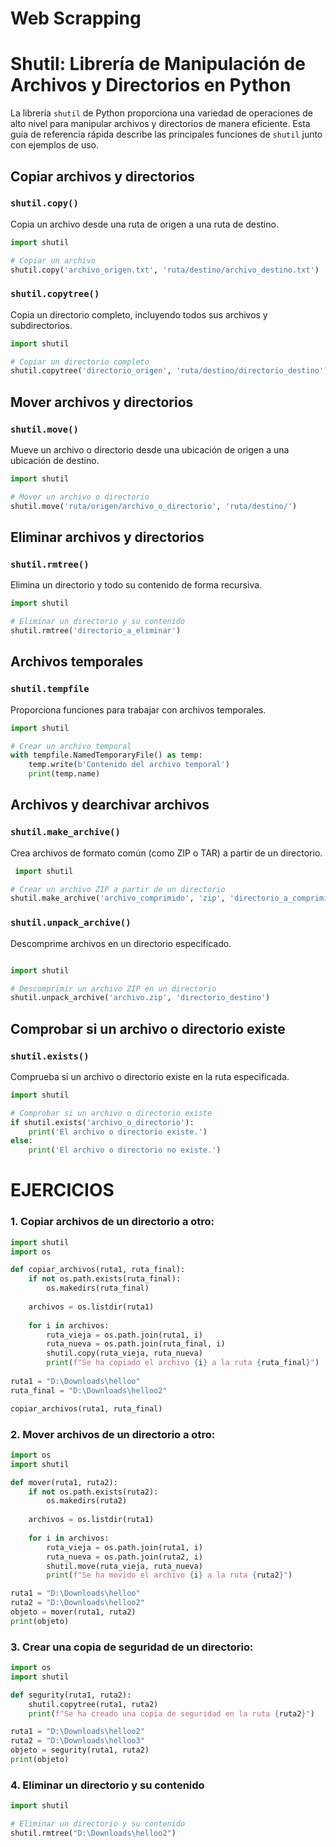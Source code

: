 # Web Scrapping
# Shutil: Librería de Manipulación de Archivos y Directorios en Python

La librería `shutil` de Python proporciona una variedad de operaciones de alto nivel para manipular archivos y directorios de manera eficiente. Esta guía de referencia rápida describe las principales funciones de `shutil` junto con ejemplos de uso.

## Copiar archivos y directorios

### `shutil.copy()`

Copia un archivo desde una ruta de origen a una ruta de destino.

```python
import shutil

# Copiar un archivo
shutil.copy('archivo_origen.txt', 'ruta/destino/archivo_destino.txt')
```

### `shutil.copytree()`
Copia un directorio completo, incluyendo todos sus archivos y subdirectorios.

``` python
import shutil

# Copiar un directorio completo
shutil.copytree('directorio_origen', 'ruta/destino/directorio_destino')


```
## Mover archivos y directorios
### `shutil.move()`
Mueve un archivo o directorio desde una ubicación de origen a una ubicación de destino.

```python
import shutil

# Mover un archivo o directorio
shutil.move('ruta/origen/archivo_o_directorio', 'ruta/destino/')

```
## Eliminar archivos y directorios
### `shutil.rmtree()`
Elimina un directorio y todo su contenido de forma recursiva.

```python
import shutil

# Eliminar un directorio y su contenido
shutil.rmtree('directorio_a_eliminar')

```

## Archivos temporales
### `shutil.tempfile`
Proporciona funciones para trabajar con archivos temporales.

```python
import shutil

# Crear un archivo temporal
with tempfile.NamedTemporaryFile() as temp:
    temp.write(b'Contenido del archivo temporal')
    print(temp.name)

```

## Archivos y dearchivar archivos
### `shutil.make_archive()`
Crea archivos de formato común (como ZIP o TAR) a partir de un directorio.
``` python
 import shutil

# Crear un archivo ZIP a partir de un directorio
shutil.make_archive('archivo_comprimido', 'zip', 'directorio_a_comprimir')

```
### `shutil.unpack_archive()`
Descomprime archivos en un directorio especificado.
```python

import shutil

# Descomprimir un archivo ZIP en un directorio
shutil.unpack_archive('archivo.zip', 'directorio_destino')
```
## Comprobar si un archivo o directorio existe
### `shutil.exists()`
Comprueba si un archivo o directorio existe en la ruta especificada.

```python
import shutil

# Comprobar si un archivo o directorio existe
if shutil.exists('archivo_o_directorio'):
    print('El archivo o directorio existe.')
else:
    print('El archivo o directorio no existe.')

```

# EJERCICIOS
### 1. Copiar archivos de un directorio a otro:
```PYTHON
import shutil
import os

def copiar_archivos(ruta1, ruta_final):
    if not os.path.exists(ruta_final):
        os.makedirs(ruta_final)
    
    archivos = os.listdir(ruta1)
    
    for i in archivos:
        ruta_vieja = os.path.join(ruta1, i)
        ruta_nueva = os.path.join(ruta_final, i)
        shutil.copy(ruta_vieja, ruta_nueva)
        print(f"Se ha copiado el archivo {i} a la ruta {ruta_final}")
        
ruta1 = "D:\Downloads\helloo"
ruta_final = "D:\Downloads\helloo2"

copiar_archivos(ruta1, ruta_final)
```
### 2. Mover archivos de un directorio a otro:

``` python 
import os
import shutil

def mover(ruta1, ruta2):
    if not os.path.exists(ruta2):
        os.makedirs(ruta2)
    
    archivos = os.listdir(ruta1)
    
    for i in archivos:
        ruta_vieja = os.path.join(ruta1, i)
        ruta_nueva = os.path.join(ruta2, i)
        shutil.move(ruta_vieja, ruta_nueva)
        print(f"Se ha movido el archivo {i} a la ruta {ruta2}")

ruta1 = "D:\Downloads\helloo"
ruta2 = "D:\Downloads\helloo2"
objeto = mover(ruta1, ruta2)
print(objeto)
```

### 3. Crear una copia de seguridad de un directorio:
```python 
import os
import shutil

def segurity(ruta1, ruta2):
    shutil.copytree(ruta1, ruta2)
    print(f"Se ha creado una copia de seguridad en la ruta {ruta2}")

ruta1 = "D:\Downloads\helloo2"
ruta2 = "D:\Downloads\helloo3"
objeto = segurity(ruta1, ruta2)
print(objeto)

```

### 4. Eliminar un directorio y su contenido
```python
import shutil

# Eliminar un directorio y su contenido
shutil.rmtree("D:\Downloads\helloo2")
```